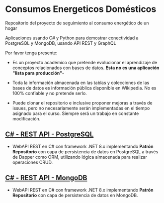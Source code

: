 # Consumos Energeticos Domésticos
Repositorio del proyecto de seguimiento al consumo energético de un hogar

Aplicaciones usando C# y Python para demostrar conectividad a PostgreSQL y MongoDB, usando API REST y GraphQL


Por favor tenga presente:

- Es un proyecto académico que pretende evolucionar el aprendizaje de conceptos relacionados con bases de datos. 
**Esta no es una aplicación "lista para producción"**-

- Toda la información almacenada en las tablas y colecciones de las bases de datos es información pública disponible en Wikipedia. No es 100% confiable y no pretende serlo.

- Puede clonar el repositorio e inclusive proponer mejoras a través de issues, pero no necesariamente serán implementadas en el tiempo asignado para el curso. Siempre será un trabajo en constante modificación.

## [C# - REST API - PostgreSQL](https://github.com/jdrodas/ConsumosEnergeticos/tree/main/CONSUMOS_ENERGETICOS_CS_REST_SQL_API)
- WebAPI REST en C# con framework .NET 8.x implementando **Patrón Repositorio** con capa de persistencia de datos en PostgreSQL a través de Dapper como ORM, utilizando lógica almacenada para realizar operaciones CRUD.

## [C# - REST API - MongoDB](https://github.com/jdrodas/ConsumosEnergeticos/tree/main/CONSUMOS_ENERGETICOS_CS_REST_NoSQL_API)
- WebAPI REST en C# con framework .NET 8.x implementando **Patrón Repositorio** con capa de persistencia de datos en MongoDB.